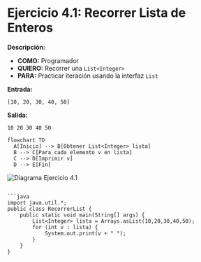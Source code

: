 # Ejercicio 4.1: Recorrer Lista de Enteros  
**Descripción:**  
- **COMO:** Programador  
- **QUIERO:** Recorrer una `List<Integer>`  
- **PARA:** Practicar iteración usando la interfaz `List`  

**Entrada:**  
```
[10, 20, 30, 40, 50]
```

**Salida:**  
```
10 20 30 40 50
```

```mermaid
flowchart TD
  A[Inicio] --> B[Obtener List<Integer> lista]  
  B --> C[Para cada elemento v en lista]  
  C --> D[Imprimir v]  
  D --> E[Fin]
```

![Diagrama Ejercicio 4.1](diagram1.png)
```

```java
import java.util.*;
public class RecorrerList {
    public static void main(String[] args) {
        List<Integer> lista = Arrays.asList(10,20,30,40,50);
        for (int v : lista) {
            System.out.print(v + " ");
        }
    }
}
```
